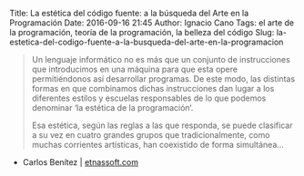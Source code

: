 Title: La estética del código fuente: a la búsqueda del Arte en la Programación
Date: 2016-09-16 21:45
Author: Ignacio Cano
Tags: el arte de la programación, teoría de la programación, la belleza del código
Slug: la-estetica-del-codigo-fuente-a-la-busqueda-del-arte-en-la-programacion

> Un lenguaje informático no es más que un conjunto de instrucciones que
> introducimos en una máquina para que esta opere permitiéndonos así
> desarrollar programas. De este modo, las distintas formas en que combinamos
> dichas instrucciones dan lugar a los diferentes estilos y escuelas
> responsables de lo que podemos denominar ‘la estética de la programación‘.
>
> Esa estética, según las reglas a las que responda, se puede clasificar a su
> vez en cuatro grandes grupos que tradicionalmente, como muchas corrientes
> artísticas, han coexistido de forma simultánea…

- Carlos Benítez | [etnassoft.com][]

  [etnassoft.com]: http://www.etnassoft.com/2016/09/16/la-estetica-del-codigo-fuente-a-la-busqueda-del-arte-en-la-programacion/
    "La estética del código fuente: a la búsqueda del Arte en la Programación"
